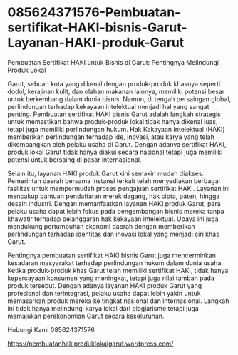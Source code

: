# 085624371576-Pembuatan-sertifikat-HAKI-bisnis-Garut-Layanan-HAKI-produk-Garut
Pembuatan Sertifikat HAKI untuk Bisnis di Garut: Pentingnya Melindungi Produk Lokal

Garut, sebuah kota yang dikenal dengan produk-produk khasnya seperti dodol, kerajinan kulit, dan olahan makanan lainnya, memiliki potensi besar untuk berkembang dalam dunia bisnis. Namun, di tengah persaingan global, perlindungan terhadap kekayaan intelektual menjadi hal yang sangat penting. Pembuatan sertifikat HAKI bisnis Garut adalah langkah strategis untuk memastikan bahwa produk-produk lokal tidak hanya dikenal luas, tetapi juga memiliki perlindungan hukum. Hak Kekayaan Intelektual (HAKI) memberikan perlindungan terhadap ide, inovasi, atau karya yang telah dikembangkan oleh pelaku usaha di Garut. Dengan adanya sertifikat HAKI, produk lokal Garut tidak hanya diakui secara nasional tetapi juga memiliki potensi untuk bersaing di pasar internasional.

Selain itu, layanan HAKI produk Garut kini semakin mudah diakses. Pemerintah daerah bersama instansi terkait telah menyediakan berbagai fasilitas untuk mempermudah proses pengajuan sertifikat HAKI. Layanan ini mencakup bantuan pendaftaran merek dagang, hak cipta, paten, hingga desain industri. Dengan memanfaatkan layanan HAKI produk Garut, para pelaku usaha dapat lebih fokus pada pengembangan bisnis mereka tanpa khawatir terhadap pelanggaran hak kekayaan intelektual. Upaya ini juga mendukung pertumbuhan ekonomi daerah dengan memberikan perlindungan terhadap identitas dan inovasi lokal yang menjadi ciri khas Garut.

Pentingnya pembuatan sertifikat HAKI bisnis Garut juga mencerminkan kesadaran masyarakat terhadap perlindungan hukum dalam dunia usaha. Ketika produk-produk khas Garut telah memiliki sertifikat HAKI, tidak hanya kepercayaan konsumen yang meningkat, tetapi juga nilai tambah pada produk tersebut. Dengan adanya layanan HAKI produk Garut yang profesional dan terintegrasi, pelaku usaha dapat lebih yakin untuk memasarkan produk mereka ke tingkat nasional dan internasional. Langkah ini tidak hanya melindungi karya lokal dari plagiarisme tetapi juga memajukan perekonomian Garut secara keseluruhan.

Hubungi Kami
085624371576

https://pembuatanhakiproduklokalgarut.wordpress.com/
